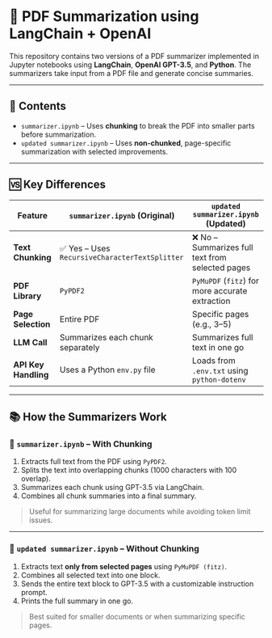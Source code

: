 # 🧠 PDF Summarization using LangChain + OpenAI

This repository contains two versions of a PDF summarizer implemented in Jupyter notebooks using **LangChain**, **OpenAI GPT-3.5**, and **Python**. The summarizers take input from a PDF file and generate concise summaries.

---

## 📁 Contents

- `summarizer.ipynb` – Uses **chunking** to break the PDF into smaller parts before summarization.
- `updated summarizer.ipynb` – Uses **non-chunked**, page-specific summarization with selected improvements.

---

## 🆚 Key Differences

| Feature                      | `summarizer.ipynb` (Original)               | `updated summarizer.ipynb` (Updated)             |
|------------------------------|---------------------------------------------|--------------------------------------------------|
| **Text Chunking**            | ✅ Yes – Uses `RecursiveCharacterTextSplitter` | ❌ No – Summarizes full text from selected pages |
| **PDF Library**              | `PyPDF2`                                     | `PyMuPDF` (`fitz`) for more accurate extraction  |
| **Page Selection**           | Entire PDF                                  | Specific pages (e.g., 3–5)                       |
| **LLM Call**                 | Summarizes each chunk separately             | Summarizes full text in one go                   |
| **API Key Handling**         | Uses a Python `env.py` file                  | Loads from `.env.txt` using `python-dotenv`      |

---

## 📚 How the Summarizers Work

### 🔹 `summarizer.ipynb` – With Chunking
1. Extracts full text from the PDF using `PyPDF2`.
2. Splits the text into overlapping chunks (1000 characters with 100 overlap).
3. Summarizes each chunk using GPT-3.5 via LangChain.
4. Combines all chunk summaries into a final summary.

> Useful for summarizing large documents while avoiding token limit issues.

---

### 🔹 `updated summarizer.ipynb` – Without Chunking
1. Extracts text **only from selected pages** using `PyMuPDF (fitz)`.
2. Combines all selected text into one block.
3. Sends the entire text block to GPT-3.5 with a customizable instruction prompt.
4. Prints the full summary in one go.

> Best suited for smaller documents or when summarizing specific pages.


